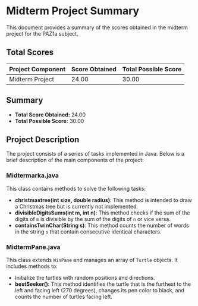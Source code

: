 # Midterm Project Summary

This document provides a summary of the scores obtained in the midterm project for the PAZ1a subject.

## Total Scores

| Project Component | Score Obtained | Total Possible Score |
|-------------------|----------------|----------------------|
| Midterm Project   | 24.00          | 30.00                |

## Summary

- **Total Score Obtained:** 24.00
- **Total Possible Score:** 30.00

## Project Description

The project consists of a series of tasks implemented in Java. Below is a brief description of the main components of the project:

### Midtermarka.java

This class contains methods to solve the following tasks:

- **christmastree(int size, double radius)**: This method is intended to draw a Christmas tree but is currently not implemented.
- **divisibleDigitsSums(int m, int n)**: This method checks if the sum of the digits of `m` is divisible by the sum of the digits of `n` or vice versa.
- **containsTwinChar(String s)**: This method counts the number of words in the string `s` that contain consecutive identical characters.

### MidtermPane.java

This class extends `WinPane` and manages an array of `Turtle` objects. It includes methods to:

- Initialize the turtles with random positions and directions.
- **bestSeeker()**: This method identifies the turtle that is the furthest to the left and facing left (270 degrees), changes its pen color to black, and counts the number of turtles facing left.